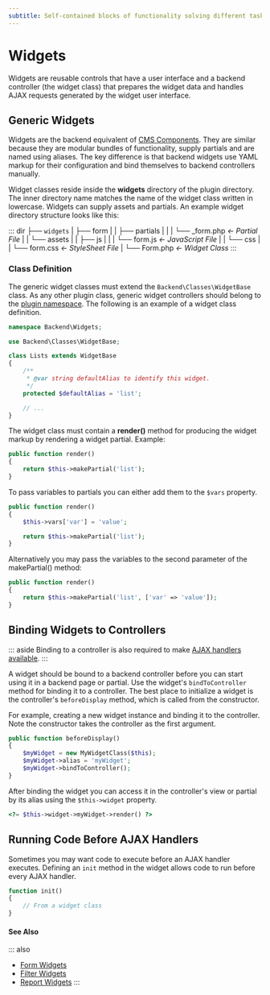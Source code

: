 ```yaml
---
subtitle: Self-contained blocks of functionality solving different tasks.
---
```

# Widgets

Widgets are reusable controls that have a user interface and a backend controller (the widget class) that prepares the widget data and handles AJAX requests generated by the widget user interface.

## Generic Widgets

Widgets are the backend equivalent of [CMS Components](../../cms/themes/components.md). They are similar because they are modular bundles of functionality, supply partials and are named using aliases. The key difference is that backend widgets use YAML markup for their configuration and bind themselves to backend controllers manually.

Widget classes reside inside the **widgets** directory of the plugin directory. The inner directory name matches the name of the widget class written in lowercase. Widgets can supply assets and partials. An example widget directory structure looks like this:

::: dir
├── `widgets`
|   ├── form
|   |   ├── partials
|   |   |   └── _form.php  _← Partial File_
|   |   └── assets
|   |       ├── js
|   |       |   └── form.js  _← JavaScript File_
|   |       └── css
|   |           └── form.css  _← StyleSheet File_
|   └── Form.php  _← Widget Class_
:::

### Class Definition

The generic widget classes must extend the `Backend\Classes\WidgetBase` class. As any other plugin class, generic widget controllers should belong to the [plugin namespace](./plugins.md). The following is an example of a widget class definition.

```php
namespace Backend\Widgets;

use Backend\Classes\WidgetBase;

class Lists extends WidgetBase
{
    /**
     * @var string defaultAlias to identify this widget.
     */
    protected $defaultAlias = 'list';

    // ...
}
```

The widget class must contain a **render()** method for producing the widget markup by rendering a widget partial. Example:

```php
public function render()
{
    return $this->makePartial('list');
}
```

To pass variables to partials you can either add them to the `$vars` property.

```php
public function render()
{
    $this->vars['var'] = 'value';

    return $this->makePartial('list');
}
```

Alternatively you may pass the variables to the second parameter of the makePartial() method:

```php
public function render()
{
    return $this->makePartial('list', ['var' => 'value']);
}
```

## Binding Widgets to Controllers

::: aside
Binding to a controller is also required to make [AJAX handlers available](./ajax.md).
:::

A widget should be bound to a backend controller before you can start using it in a backend page or partial. Use the widget's `bindToController` method for binding it to a controller. The best place to initialize a widget is the controller's `beforeDisplay` method, which is called from the constructor.

For example, creating a new widget instance and binding it to the controller. Note the constructor takes the controller as the first argument.

```php
public function beforeDisplay()
{
    $myWidget = new MyWidgetClass($this);
    $myWidget->alias = 'myWidget';
    $myWidget->bindToController();
}
```

After binding the widget you can access it in the controller's view or partial by its alias using the `$this->widget` property.

```php
<?= $this->widget->myWidget->render() ?>
```

## Running Code Before AJAX Handlers

Sometimes you may want code to execute before an AJAX handler executes. Defining an `init` method in the widget allows code to run before every AJAX handler.

```php
function init()
{
    // From a widget class
}
```

#### See Also

::: also
* [Form Widgets](../forms/form-widgets.md)
* [Filter Widgets](../lists/filter-widgets.md)
* [Report Widgets](../backend/report-widgets.md)
:::

